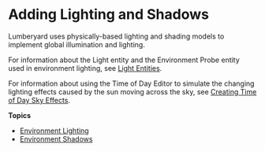 # Adding Lighting and Shadows<a name="rendering-graphics-lighting-intro"></a>

Lumberyard uses physically\-based lighting and shading models to implement global illumination and lighting\. 

For information about the Light entity and the Environment Probe entity used in environment lighting, see [Light Entities](https://docs.aws.amazon.com/lumberyard/latest/legacyreference/entities-entity-light.html)\.

For information about using the Time of Day Editor to simulate the changing lighting effects caused by the sun moving across the sky, see [Creating Time of Day Sky Effects](sky-tod-intro.md)\.

**Topics**
+ [Environment Lighting](enviro-lighting-intro.md)
+ [Environment Shadows](rendering-graphics-shadows-intro.md)